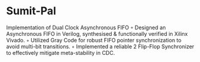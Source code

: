 # Sumit-Pal
Implementation of Dual Clock Asynchronous FIFO   ◦ Designed an Asynchronous FIFO in Verilog, synthesised &amp; functionally verified in Xilinx Vivado. ◦ Utilized Gray Code for robust FIFO pointer synchronization to avoid multi-bit transitions. ◦ Implemented a reliable 2 Flip-Flop Synchronizer to effectively mitigate meta-stability in CDC.
